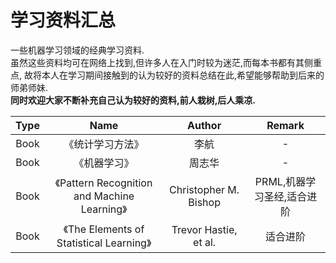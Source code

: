 # 学习资料汇总
一些机器学习领域的经典学习资料.  
虽然这些资料均可在网络上找到,但许多人在入门时较为迷茫,而每本书都有其侧重点,
故将本人在学习期间接触到的认为较好的资料总结在此,希望能够帮助到后来的师弟师妹.  
**同时欢迎大家不断补充自己认为较好的资料,前人栽树,后人乘凉.**  

Type | Name | Author | Remark
:----: | :----: | :----: | :----: |
Book | 《统计学习方法》| 李航 | -
Book | 《机器学习》| 周志华 | -
Book | 《Pattern Recognition and Machine Learning》 | Christopher M. Bishop | PRML,机器学习圣经,适合进阶
Book | 《The Elements of Statistical Learning》 | Trevor Hastie, et al. | 适合进阶
